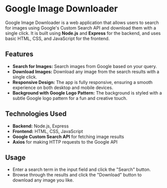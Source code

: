 # Google Image Downloader

Google Image Downloader is a web application that allows users to search for images using Google's Custom Search API and download them with a single click. It is built using **Node.js** and **Express** for the backend, and uses basic HTML, CSS, and JavaScript for the frontend.

## Features
- **Search for Images:** Search images from Google based on your query.
- **Download Images:** Download any image from the search results with a single click.
- **Responsive Design:** The app is fully responsive, ensuring a smooth experience on both desktop and mobile devices.
- **Background with Google Logo Pattern:** The background is styled with a subtle Google logo pattern for a fun and creative touch.

## Technologies Used
- **Backend:** Node.js, Express
- **Frontend:** HTML, CSS, JavaScript
- **Google Custom Search API** for fetching image results
- **Axios** for making HTTP requests to the Google API

##  Usage
- Enter a search term in the input field and click the "Search" button.
- Browse through the results and click the "Download" button to download any image you like.


